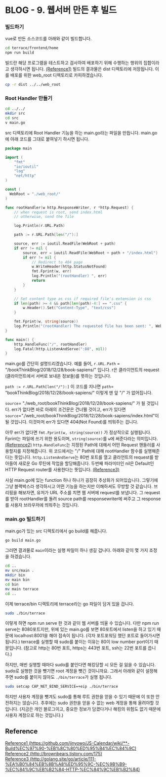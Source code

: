 # BLOG - 9. 웹서버 만든 후 빌드


### **빌드하기**

vue로 만든 소스코드를 아래와 같이 빌드합니다.

```bash
cd terrace/frontend/home
npm run build
```

빌드란 해당 프로그램을 테스트하고 검사하여 배포하기 위해 수행하는 행위의 집합이라고 생각하시면 됩니다. [(Reference1)](https://github.com/jinyowo/JS-Calendar/wiki/**-Build%EC%97%90-%EB%8C%80%ED%95%B4%EC%84%9C) 빌드의 결과물은 dist 디렉토리에 저장됩니다. 이를 배포를 위한 web_root 디렉토리로 카피하겠습니다.

```bash
cp -r dist ../../web_root
```



### Root Handler 만들기

```bash
cd ../../
mkdir src
cd src
v main.go
```

src 디렉토리에 Root Handler 기능을 하는 main.go라는 파일을 만듭니다. main.go에 아래 코드를 그대로 붙여넣기 하시면 됩니다.

```go
package main

import (
    "fmt"
    "io/ioutil"
    "log"
    "net/http"
)

const (
  WebRoot = "./web_root/"
)

func rootHandler(w http.ResponseWriter, r *http.Request) {
    // when request is root, send index.html
    // otherwise, send the file

    log.Println(r.URL.Path)

    path := r.URL.Path[len("/"):]

    source, err := ioutil.ReadFile(WebRoot + path)
    if err != nil {
        source, err = ioutil.ReadFile(WebRoot + path + "/index.html")
        if err != nil {
            // Redirect to 404 page
            w.WriteHeader(http.StatusNotFound)
            fmt.Fprint(w, err)
            log.Println("(rootHandler) ", err)
            return
        }
    }

    // Set content type as css if required file's extension is css
    if len(path) >= 4 && path[len(path)-4:] == ".css" {
        w.Header().Set("Content-Type", "text/css")
    }

    fmt.Fprint(w, string(source))
    log.Println("(rootHandler) The requested file has been sent: ", WebRoot+path)
}

func main() {
    http.HandleFunc("/", rootHandler)
    log.Fatal(http.ListenAndServe(":80", nil))
}
```

main.go를 간단히 설명드리겠습니다. 예를 들어, ```r.URL.Path``` = "/bookThinkBlog/2018/12/28/book-sapiens/" 입니다. r은 클라이언트의 request (클라이언트에서 서버로 보내온 정보들)를 뜻하는 것입니다.  

```path := r.URL.Path[len("/"):]``` 이 코드를 지나면 ```path```= "bookThinkBlog/2018/12/28/book-sapiens/" 이렇게 맨 앞 "/" 가 없어집니다.  

```source```= "./web_root/bookThinkBlog/2018/12/28/book-sapiens/" 가 될 것입니다. err가 없다면 바로 아래의 조건문은 건너뛸 것이고, err가 있다면 ```source```="./web_root/bookThinkBlog/2018/12/28/book-sapiens/index.html"이 될 것입니다. 이것마저 err가 있다면 404(Not Found)를 띄워주는 겁니다.  

아무 err가 없다면 ```fmt.Fprint(w, string(source))``` 가 정상적으로 실행됩니다. Fprint는 파일에 쓰기 위한 용도이며, ```string(source)```를 ```w```에 써준다라는 의미입니다. [(Reference2)](http://brownbears.tistory.com/175) ```http.HandleFunc```는 지정된 Path에 대해서 어떤 Request 핸들러를 사용할지를 지정해줍니다. 위 코드에서는 "/" Path에 대해 rootHandler 함수를 실행해준다는 뜻입니다. ```http.ListenAndServe```는 80번 포트를 열고 클라언트의 request를 받아들여 새로운 Go 루틴에 작업을 할당해줍니다. 두번째 파라미터인 nil은 Default인 HTTP Request router를 사용한다는 뜻입니다. [(Reference3)](http://golang.site/go/article/111-%EA%B0%84%EB%8B%A8%ED%95%9C-%EC%9B%B9-%EC%84%9C%EB%B2%84-HTTP-%EC%84%9C%EB%B2%84)  

사실 main.go에 있는 function 하나 하나가 굉장히 추상화가 되어있습니다. 그렇기에 그냥 블랙박스라 생각하시고 어떤 기능을 하는지만 이해하셔도 무방할 것 같습니다. 브리핑을 해보자면, 유저가 URL 주소를 치면 웹 서버에 request를 보냅니다. 그 request를 받아 rootHandler를 돌려 source path를 responsewriter에 써주고 그 response를 사용자 브라우저에 띄워주는 것입니다.



### main.go 빌드하기

main.go가 있는 src 디렉토리에서 go build를 해줍니다.

```bash
go build main.go
```

그러면 결과물로 ```main```이라는 실행 파일이 하나 생길 겁니다. 아래와 같이 몇 가지 조정을 하겠습니다.

```bash
cd ..
mv src/main .
mkdir bin
mv main bin
cd bin
mv main terrace
cd ..
```

이제 terrace/bin 디렉토리에 terrace라는 go 파일이 담겨 있을 겁니다. 

```bash
sudo ./bin/terrace 
```

이렇게 하면 npm run serve 한 것과 같이 웹 서버를 띄울 수 있습니다. 다만 npm run serve는 8080포트지만, 위에 있는 main.go를 보면 80포트에서 listen을 하고 있기 때문에 localhost:8001을 해야 접속이 됩니다. (각자 포트포워딩 했던 포트로 들어가시면 됩니다.) terrace를 실행할 때 sudo를 붙이는 이유는 80이 low number port이기 때문입니다. (참고로 http는 80번 포트, https는 443번 포트, ssh는 22번 포트를 씁니다.) 

하지만, 매번 실행할 때마다 sudo를 붙인다면 해킹당할 시 모든 걸 잃을 수 있습니다. sudo로 실행한 것을 뺏기면 root 계정을 뺏긴 것이니까요. 그래서 아래와 같이 설정해주면 sudo를 붙이지 않아도 ```./bin/terrace```가 실행 됩니다.

```bash
sudo setcap CAP_NET_BIND_SERVICE=+eip ./bin/terrace
```

하지만 사용자 계정을 뺏겨도 sudo를 통해 루트 권한을 얻을 수 있기 때문에 이 또한 안전하지는 않습니다. 추후에는 sudo 권한을 얻을 수 없는 web 계정을 통해 올려야할 것입니다. (지금은 개인 블로그이고, 중요한 정보가 담겼다거나 해킹의 위험도 없기 때문에 사용자 계정으로 하는 것입니다.)
<br>

## Reference

[Reference1 (https://github.com/jinyowo/JS-Calendar/wiki/**-Build%EC%97%90-%EB%8C%80%ED%95%B4%EC%84%9C)](https://github.com/jinyowo/JS-Calendar/wiki/**-Build%EC%97%90-%EB%8C%80%ED%95%B4%EC%84%9C)  
[Reference2 (http://brownbears.tistory.com/175)](http://brownbears.tistory.com/175)  
[Reference3 (http://golang.site/go/article/111-%EA%B0%84%EB%8B%A8%ED%95%9C-%EC%9B%B9-%EC%84%9C%EB%B2%84-HTTP-%EC%84%9C%EB%B2%84)](http://golang.site/go/article/111-%EA%B0%84%EB%8B%A8%ED%95%9C-%EC%9B%B9-%EC%84%9C%EB%B2%84-HTTP-%EC%84%9C%EB%B2%84)
